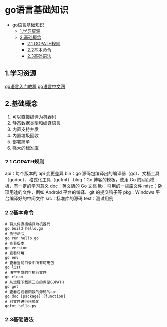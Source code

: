 # go语言基础知识

<!-- TOC -->

- [go语言基础知识](#go%e8%af%ad%e8%a8%80%e5%9f%ba%e7%a1%80%e7%9f%a5%e8%af%86)
  - [1.学习资源](#1%e5%ad%a6%e4%b9%a0%e8%b5%84%e6%ba%90)
  - [2.基础概念](#2%e5%9f%ba%e7%a1%80%e6%a6%82%e5%bf%b5)
    - [2.1 GOPATH规则](#21-gopath%e8%a7%84%e5%88%99)
    - [2.2基本命令](#22%e5%9f%ba%e6%9c%ac%e5%91%bd%e4%bb%a4)
    - [2.3基础语法](#23%e5%9f%ba%e7%a1%80%e8%af%ad%e6%b3%95)

<!-- /TOC -->

## 1.学习资源

[go语言入门教程](http://c.biancheng.net/golang/)
[go语言中文网](https://studygolang.com/)

## 2.基础概念

1. 可以直接编译为机器码
2. 静态数据类型和编译语言
3. 内置支持并发
4. 内置垃圾回收
5. 部署简单
6. 强大的标准库

### 2.1 GOPATH规则

api：每个版本的 api 变更差异
bin：go 源码包编译出的编译器（go）、文档工具（godoc）、格式化工具（gofmt）
blog：Go 博客的模板，使用 Go 的网页模板，有一定的学习意义
doc：英文版的 Go 文档
lib：引用的一些库文件
misc：杂项用途的文件，例如 Android 平台的编译、git 的提交钩子等
pkg：Windows 平台编译好的中间文件
src：标准库的源码
test：测试用例

### 2.2基本命令

```shell
# 将文件直接编译为机器码
go build hello.go
# 执行命令
go run hello.go
# 查看版本
go version
# 查看环境
go env
# 查看当前目录中所有可用包
go list
# 清空生成的可执行文件
go clean
# 从远程下载第三方的库至GOPATH
go get
# 查看包或者函数的源码的api
go doc [package] [function]
# 对文件进行格式化
gofmt hello.py
```

### 2.3基础语法
